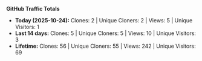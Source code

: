 
**GitHub Traffic Totals**

- **Today (2025-10-24):** Clones: 2 | Unique Cloners: 2 | Views: 5 | Unique Visitors: 1
- **Last 14 days:** Clones: 5 | Unique Cloners: 5 | Views: 10 | Unique Visitors: 3
- **Lifetime:** Clones: 56 | Unique Cloners: 55 | Views: 242 | Unique Visitors: 69
